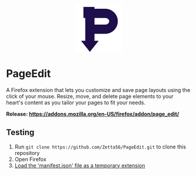 <p align="center">
  <img src="/docs/logo.png" alt="Example" />
</p>

# PageEdit
A Firefox extension that lets you customize and save page layouts using the click of your mouse. Resize, move, and delete page elements to your heart's content as you tailor your pages to fit your needs.

**Release: https://addons.mozilla.org/en-US/firefox/addon/page_edit/**

## Testing
1. Run `git clone https://github.com/Zetta56/PageEdit.git` to clone this repository
2. Open Firefox
2. [Load the 'manifest.json' file as a temporary extension](https://developer.mozilla.org/en-US/docs/Tools/about:debugging#loading_a_temporary_extension)